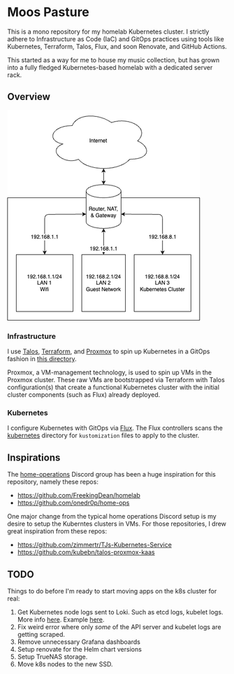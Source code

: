 # Moos Pasture

This is a mono repository for my homelab Kubernetes cluster. I strictly adhere to Infrastructure as Code (IaC) and GitOps practices using tools like Kubernetes, Terraform, Talos, Flux, and soon Renovate, and GitHub Actions.

This started as a way for me to house my music collection, but has grown into a fully fledged Kubernetes-based homelab with a dedicated server rack.

## Overview

![diagram](diagram.drawio.png)

### Infrastructure

I use [Talos](https://github.com/siderolabs/talos), [Terraform](https://github.com/hashicorp/terraform), and [Proxmox](https://github.com/proxmox) to spin up Kubernetes in a GitOps fashion in [this directory](./infrastructure).

Proxmox, a VM-management technology, is used to spin up VMs in the Proxmox cluster. These raw VMs are bootstrapped via Terraform with Talos configuration(s) that create a functional Kubernetes cluster with the initial cluster components (such as Flux) already deployed.

### Kubernetes

I configure Kubernetes with GitOps via [Flux](https://github.com/fluxcd/flux2). The Flux controllers scans the [kubernetes](./kubernetes/) directory for `kustomization` files to apply to the cluster.

## Inspirations

The [home-operations](https://discord.gg/home-operations) Discord group has been a huge inspiration for this repository, namely these repos:

* <https://github.com/FreekingDean/homelab>
* <https://github.com/onedr0p/home-ops>

One major change from the typical home operations Discord setup is my desire to setup the Kuberntes clusters in VMs. For those repositories, I drew great inspiration from these repos:

* <https://github.com/zimmertr/TJs-Kubernetes-Service>
* <https://github.com/kubebn/talos-proxmox-kaas>

## TODO

Things to do before I'm ready to start moving apps on the k8s cluster for real:

1. Get Kubernetes node logs sent to Loki. Such as etcd logs, kubelet logs. More info [here](https://www.talos.dev/v1.6/talos-guides/configuration/logging/). Example [here](https://github.com/buroa/k8s-gitops/blob/master/talos/talconfig.yaml).
2. Fix weird error where only *some* of the API server and kubelet logs are getting scraped.
3. Remove unnecessary Grafana dashboards
4. Setup renovate for the Helm chart versions
5. Setup TrueNAS storage.
6. Move k8s nodes to the new SSD.
